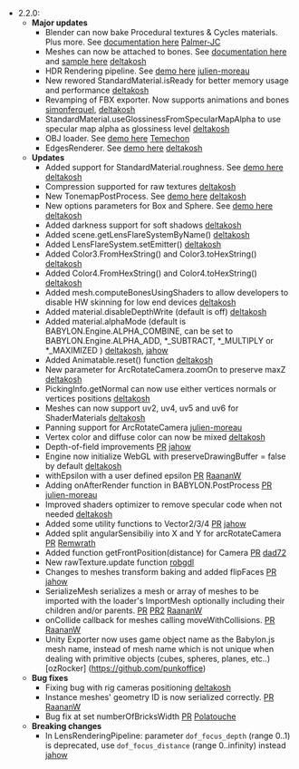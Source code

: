 - 2.2.0:
  - **Major updates**
    - Blender can now bake Procedural textures & Cycles materials.  Plus more. See [documentation here](https://github.com/BabylonJS/Babylon.js/tree/master/Exporters/Blender) [Palmer-JC](https://github.com/Palmer-JC)
    - Meshes can now be attached to bones. See [documentation here](http://babylondoc.azurewebsites.net/page.php?p=22421) and [sample here](http://www.babylonjs-playground.com/#11BH6Z#18) [deltakosh](https://github.com/deltakosh)
    - HDR Rendering pipeline. See [demo here]() [julien-moreau](https://github.com/julien-moreau)
    - New rewored StandardMaterial.isReady for better memory usage and performance [deltakosh](https://github.com/deltakosh)
    - Revamping of FBX exporter. Now supports animations and bones [simonferquel](http://www.github.com/simonferquel), [deltakosh](https://github.com/deltakosh)
    - StandardMaterial.useGlossinessFromSpecularMapAlpha to use specular map alpha as glossiness level [deltakosh](https://github.com/deltakosh)
    - OBJ loader. See [demo here](http://www.babylonjs-playground.com/#28YUR5) [Temechon](https://github.com/Temechon)
    - EdgesRenderer. See [demo here](http://www.babylonjs-playground.com/#TYAHX#10) [deltakosh](https://github.com/deltakosh)
  - **Updates**
    - Added support for StandardMaterial.roughness. See [demo here](http://www.babylonjs-playground.com/#RNBKQ#8) [deltakosh](https://github.com/deltakosh)
    - Compression supported for raw textures [deltakosh](https://github.com/deltakosh)
    - New TonemapPostProcess. See [demo here](http://www.babylonjs-playground.com/#ELTGD) [deltakosh](https://github.com/deltakosh)
    - New options parameters for Box and Sphere. See [demo here](http://www.html5gamedevs.com/topic/17044-evolution-for-out-of-the-box-meshes-creation/) [deltakosh](https://github.com/deltakosh)
    - Added darkness support for soft shadows [deltakosh](https://github.com/deltakosh)
    - Added scene.getLensFlareSystemByName() [deltakosh](https://github.com/deltakosh)
    - Added LensFlareSystem.setEmitter() [deltakosh](https://github.com/deltakosh)
    - Added Color3.FromHexString() and Color3.toHexString() [deltakosh](https://github.com/deltakosh)
    - Added Color4.FromHexString() and Color4.toHexString() [deltakosh](https://github.com/deltakosh)
    - Added mesh.computeBonesUsingShaders to allow developers to disable HW skinning for low end devices [deltakosh](https://github.com/deltakosh)
    - Added material.disableDepthWrite (default is off) [deltakosh](https://github.com/deltakosh)
    - Added material.alphaMode (default is BABYLON.Engine.ALPHA_COMBINE, can be set to BABYLON.Engine.ALPHA_ADD, *_SUBTRACT, *_MULTIPLY or *_MAXIMIZED ) [deltakosh](https://github.com/deltakosh), [jahow](https://github.com/jahow)
    - Added Animatable.reset() function [deltakosh](https://github.com/deltakosh)
    - New parameter for ArcRotateCamera.zoomOn to preserve maxZ [deltakosh](https://github.com/deltakosh)
    - PickingInfo.getNormal can now use either vertices normals or vertices positions [deltakosh](https://github.com/deltakosh)
    - Meshes can now support uv2, uv4, uv5 and uv6 for ShaderMaterials [deltakosh](https://github.com/deltakosh)
    - Panning support for ArcRotateCamera [julien-moreau](https://github.com/julien-moreau)
    - Vertex color and diffuse color can now be mixed [deltakosh](https://github.com/deltakosh)
    - Depth-of-field improvements [PR](https://github.com/BabylonJS/Babylon.js/pull/567) [jahow](https://github.com/jahow)
    - Engine now initialize WebGL with preserveDrawingBuffer = false by default [deltakosh](https://github.com/deltakosh)
    - withEpsilon with a user defined epsilon [PR](https://github.com/BabylonJS/Babylon.js/pull/573) [RaananW](https://github.com/RaananW)
    - Adding onAfterRender function in BABYLON.PostProcess [PR](https://github.com/BabylonJS/Babylon.js/pull/572) [julien-moreau](https://github.com/julien-moreau)
    - Improved shaders optimizer to remove specular code when not needed [deltakosh](https://github.com/deltakosh)    
    - Added some utility functions to Vector2/3/4 [PR](https://github.com/BabylonJS/Babylon.js/pull/578) [jahow](https://github.com/jahow)
    - Added split angularSensibiliy into X and Y for arcRotateCamera [PR](https://github.com/BabylonJS/Babylon.js/pull/683) [Remwrath](https://github.com/Remwrath)
    - Added function getFrontPosition(distance) for Camera [PR](https://github.com/BabylonJS/Babylon.js/pull/681) [dad72](https://github.com/dad72)
    - New rawTexture.update function [robgdl](https://github.com/robgdl)
    - Changes to meshes transform baking and added flipFaces [PR](https://github.com/BabylonJS/Babylon.js/pull/579) [jahow](https://github.com/jahow)
    - SerializeMesh serializes a mesh or array of meshes to be imported with the loader's ImportMesh optionally including their children and/or parents. [PR](https://github.com/BabylonJS/Babylon.js/pull/583) [PR2](https://github.com/BabylonJS/Babylon.js/pull/609) [RaananW](https://github.com/RaananW)
	- onCollide callback for meshes calling moveWithCollisions. [PR](https://github.com/BabylonJS/Babylon.js/pull/585) [RaananW](https://github.com/RaananW)
	- Unity Exporter now uses game object name as the Babylon.js mesh name, instead of mesh name which is not unique when dealing with primitive objects (cubes, spheres, planes, etc..) [ozRocker] (https://github.com/punkoffice)	
  - **Bug fixes**
    - Fixing bug with rig cameras positioning [deltakosh](https://github.com/deltakosh)
    - Instance meshes' geometry ID is now serialized correctly. [PR](https://github.com/BabylonJS/Babylon.js/pull/607) [RaananW](https://github.com/RaananW)
    - Bug fix at set numberOfBricksWidth [PR](https://github.com/BabylonJS/Babylon.js/pull/684) [Polatouche](https://github.com/Polatouche)
  - **Breaking changes**
    - In LensRenderingPipeline: parameter `dof_focus_depth` (range 0..1) is deprecated, use `dof_focus_distance` (range 0..infinity) instead [jahow](https://github.com/jahow)

